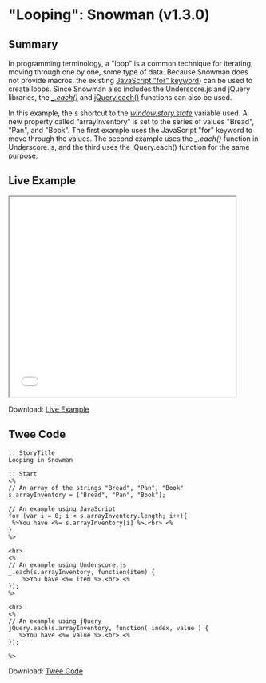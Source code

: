 # "Looping": Snowman (v1.3.0)

## Summary

In programming terminology, a "loop" is a common technique for iterating, moving through one by one, some type of data. Because Snowman does not provide macros, the existing [JavaScript "for" keyword](https://developer.mozilla.org/en-US/docs/Web/JavaScript/Reference/Statements/for)) can be used to create loops. Since Snowman also includes the Underscore.js and jQuery libraries, the *[_.each()](http://underscorejs.org/#each)* and [jQuery.each()](http://api.jquery.com/jquery.each/) functions can also be used.

In this example, the *s* shortcut to the *[window.story.state](https://videlais.github.io/snowman/1/window_story/properties/state.html)* variable used. A new property called “arrayInventory” is set to the series of values "Bread", "Pan", and "Book". The first example uses the JavaScript "for" keyword to move through the values. The second example uses the *_.each()* function in Underscore.js, and the third uses the jQuery.each() function for the same purpose.

## Live Example

<section>
<iframe src="snowman_looping_example.html" height=400 width=90%></iframe>


Download: <a href="snowman_looping_example.html" target="_blank">Live Example</a>
</section>

## Twee Code

```
:: StoryTitle
Looping in Snowman

:: Start
<%
// An array of the strings "Bread", "Pan", "Book"
s.arrayInventory = ["Bread", "Pan", "Book"];

// An example using JavaScript
for (var i = 0; i < s.arrayInventory.length; i++){
 %>You have <%= s.arrayInventory[i] %>.<br> <%
}
%>

<hr>
<%
// An example using Underscore.js
_.each(s.arrayInventory, function(item) {
    %>You have <%= item %>.<br> <%
});
%>

<hr>
<%
// An example using jQuery
jQuery.each(s.arrayInventory, function( index, value ) {
   %>You have <%= value %>.<br> <%
});

%>

```

Download: <a href="snowman_looping_twee.txt" target="_blank">Twee Code</a>

